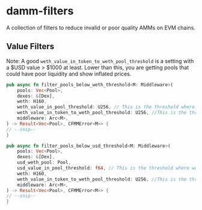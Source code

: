 # damm-filters

A collection of filters to reduce invalid or poor quality AMMs on EVM chains.



## Value Filters
Note: A good `weth_value_in_token_to_weth_pool_threshold` is a setting with a $USD value > $1000 at least. Lower than this, you are getting pools that could have poor liquidity and show inflated prices.

```rust
pub async fn filter_pools_below_weth_threshold<M: Middleware>(
    pools: Vec<Pool>,
    dexes: &[Dex],
    weth: H160,
    weth_value_in_pool_threshold: U256, // This is the threshold where we will filter out any pool with less value than this
    weth_value_in_token_to_weth_pool_threshold: U256, //This is the threshold where we will ignore any token price < threshold during batch calls
    middleware: Arc<M>,
) -> Result<Vec<Pool>, CFMMError<M>> {
// --snip--
}
```


```rust
pub async fn filter_pools_below_usd_threshold<M: Middleware>(
    pools: Vec<Pool>,
    dexes: &[Dex],
    usd_weth_pool: Pool, 
    usd_value_in_pool_threshold: f64, // This is the threshold where we will filter out any pool with less value than this
    weth: H160,
    weth_value_in_token_to_weth_pool_threshold: U256, //This is the threshold where we will ignore any token price < threshold during batch calls
    middleware: Arc<M>,
) -> Result<Vec<Pool>, CFMMError<M>> {
// --snip--
}
```
